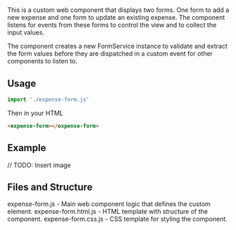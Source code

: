 # <expense-form>
This is a custom web component that displays two forms. One form to add a new expense and one form to update an existing expense.
The component listens for events from these forms to control the view and to collect the input values. 

The component creates a new FormService instance to validate and extract the form values 
before they are dispatched in a custom event for other components to listen to.

## Usage
```javascript
import './expense-form.js'
```

Then in your HTML

```html
<expense-form></expense-form>
```

## Example 
// TODO: Insert image

## Files and Structure
expense-form.js - Main web component logic that defines the custom element.
expense-form.html.js - HTML template with structure of the component.
expense-form.css.js - CSS template for styling the component.